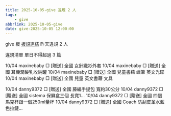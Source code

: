 ```yaml
---
title: 2025-10-05-give 違規 2 人
tags:
    - give
abbrlink: 2025-10-05-give
date: give-2025-10-05 12:00:00
---
```

give 板 [板規連結](https://www.ptt.cc/bbs/give/M.1612495900.A.C32.html)
昨天違規 2 人
<!-- more -->

違規清單
單日不得超過 3 篇

10/04 maxinebaby □ [贈送] 全國 女針織衫外套
10/04 maxinebaby □ [贈送] 全國  耳機潤髮乳收納罐
10/04 maxinebaby □ [贈送] 全國 兒童書藉 蠟筆 英文光碟
10/04 maxinebaby □ [贈送] 全國  兒童 英文書藉 文具

10/04 danny9372 □ [贈送] 全國 藤編手提包 寬約30公分
10/04 danny9372 □ [贈送] 全國 sistema 保鮮盒三個 長寬1…
10/04 danny9372 □ [贈送] 全國 四個馬克杯跟一個250ml量杯
10/04 danny9372 □ [贈送] 全國 Coach 防刮皮革水藍色拉鏈…